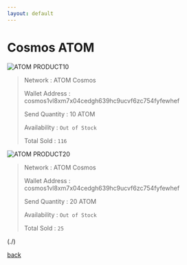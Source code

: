 ```yaml
---
layout: default
---
```


# Cosmos ATOM

![ATOM PRODUCT10](https://latinumfinance.github.io/assets/images/cosmosatomplanetborder2.png)



> Network : ATOM Cosmos
> 
> Wallet Address : cosmos1vl8xm7x04cedgh639hc9ucvf6zc754fyfewhef
>
>  Send Quantity : 10 ATOM
> 
> Availability : `Out of Stock`
>
> Total Sold : `116`


![ATOM PRODUCT20](https://latinumfinance.github.io/assets/images/cosmosatomplanetborder20.png)



> Network : ATOM Cosmos
> 
> Wallet Address : cosmos1vl8xm7x04cedgh639hc9ucvf6zc754fyfewhef
>
>  Send Quantity : 20 ATOM
> 
> Availability : `Out of Stock`
>
> Total Sold : `25`

(./)









[back](./)













